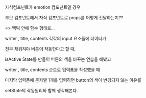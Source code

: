 자식컴포넌트가 emotion 컴포넌트일 경우

부모 컴포넌트에서 자식 컴포넌트로 props를 어떻게 전달하는지?? 

=> 백틱 안에 함수 형태로...

writer , title, contents 각각의 input 요소들에 데이터가 

전부 채워져야 버튼이 작동한다고 할 때,

isActive State를 만들어 버튼의 색을 바꾸는 연습을 해봤고

writer , title, contents 순으로 입력폼을 작성했을 때

마지막 입력폼에 문자열 1개를 입력하면 button의 색이 변경되지 않는 이유를

setState의 작동원리와 함께 생각해본다.